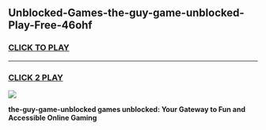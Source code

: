 
## Unblocked-Games-the-guy-game-unblocked-Play-Free-46ohf
<h3>
<a href="https://premium76.site?title=the-guy-game-unblocked&ref=18A1">CLICK TO PLAY</a></h3>
<hr>

<h3>
<a href="https://premium76.site?title=the-guy-game-unblocked&ref=18A1">CLICK 2 PLAY</a>
  
</h3>

<a href="https://premium76.site?title=the-guy-game-unblocked&ref=18A1"><img src="https://clearcache.store/games.png"></a>


**the-guy-game-unblocked games unblocked: Your Gateway to Fun and Accessible Online Gaming**
